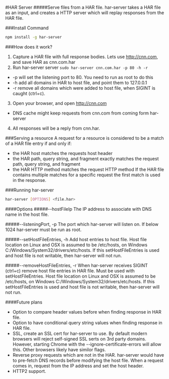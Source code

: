 #HAR Server
#####Serve files from a HAR file.
har-server takes a HAR file as an input, and creates a HTTP server which will replay responses from the HAR file.

###Install Command
```bash
npm install -g har-server
```

###How does it work?
1. Capture a HAR file with full response bodies.  Lets use http://cnn.com, and save HAR as cnn.com.har
2. Run har-server server `sudo har-server cnn.com.har -p 80 -h -r`
 * -p will set the listening port to 80.  You need to run as root to do this
 * -h add all domains in HAR to host file, and point them to 127.0.0.1
 * -r remove all domains which were added to host file, when SIGINT is caught (ctrl+c).
3. Open your browser, and open http://cnn.com
 * DNS cache might keep requests from cnn.com from coming form har-server
4. All responses will be a reply from cnn.har.

###Serving a resource
A request for a resource is considered to be a match of a HAR file entry if and only if:
* the HAR host matches the requests host header
* the HAR path, query string, and fragment exactly matches the request path, query string, and fragment
* the HAR HTTP method matches the request HTTP method
If the HAR file contains multiple matches for a specific request the first match is used in the response.

###Running har-server
```bash
har-server [OPTIONS] <file.har>
```

####Options
#####--hostFileIp
The IP address to associate with DNS name in the host file.

#####--listeningPort, -p
The port which har-server will listen on.  If below 1024 har-server must be run as root.

#####--setHostFileEntries, -h
Add host entries to host file.  Host file location on Linux and OSX is assumed to be /etc/hosts, on Windows C:/Windows/System32/drivers/etc/hosts.
If this setHostFileEntries is used and host file is not writable, then har-server will not run.

#####--removeHostFileEntries, -r
When har-server receives SIGINT (ctrl+c) remove host file entries in HAR file.  Must be used with setHostFileEntries.
Host file location on Linux and OSX is assumed to be /etc/hosts, on Windows C:/Windows/System32/drivers/etc/hosts. If
this setHostFileEntries is used and host file is not writable, then har-server will not run.


####Future plans
* Option to compare header values before when finding response in HAR file.
* Option to have conditional query string values when finding response in HAR file.
* SSL, create an SSL cert for har-server to use.  By default modern browsers will reject self-signed SSL serts on 3rd party
domains.  However, starting Chrome with the --ignore-certificate-errors will allow this.  Other browsers likely have similor
flags.
* Reverse proxy requests which are not in the HAR.  har-server would have to pre-fetch DNS records before modifying the host
file.  When a request comes in, request from the IP address and set the host header.
* HTTP2 support.
